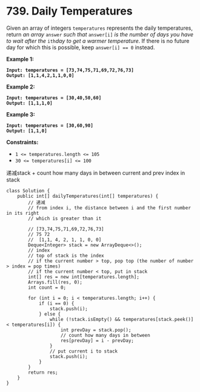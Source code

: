 # 739. Daily Temperatures

Given an array of integers `temperatures` represents the daily temperatures, return _an array_ `answer` _such that_ `answer[i]` _is the number of days you have to wait after the_ `ith`_day to get a warmer temperature_. If there is no future day for which this is possible, keep `answer[i] == 0` instead.

&#x20;

**Example 1:**

<pre><code><strong>Input: temperatures = [73,74,75,71,69,72,76,73]
</strong><strong>Output: [1,1,4,2,1,1,0,0]
</strong></code></pre>

**Example 2:**

<pre><code><strong>Input: temperatures = [30,40,50,60]
</strong><strong>Output: [1,1,1,0]
</strong></code></pre>

**Example 3:**

<pre><code><strong>Input: temperatures = [30,60,90]
</strong><strong>Output: [1,1,0]
</strong></code></pre>

&#x20;

**Constraints:**

* `1 <= temperatures.length <= 105`
* `30 <= temperatures[i] <= 100`

递减stack + count how many days in between current and prev index in stack

```
class Solution {
    public int[] dailyTemperatures(int[] temperatures) {
        // 递减
        // from index i, the distance between i and the first number in its right
        // which is greater than it

        // [73,74,75,71,69,72,76,73]
        // 75 72
        //  [1,1, 4, 2, 1, 1, 0, 0]
        Deque<Integer> stack = new ArrayDeque<>();
        // index 
        // top of stack is the index 
        // if the current number > top, pop top (the number of number > index = pop times)
        // if the current number < top, put in stack
        int[] res = new int[temperatures.length];
        Arrays.fill(res, 0);
        int count = 0;

        for (int i = 0; i < temperatures.length; i++) {
            if (i == 0) {
                stack.push(i);
            } else {
                while (!stack.isEmpty() && temperatures[stack.peek()] < temperatures[i]) {
                    int prevDay = stack.pop();
                    // count how many days in between
                    res[prevDay] = i - prevDay;
                }
                // put current i to stack
                stack.push(i);
            }
        }
        return res;
    }
}
```
